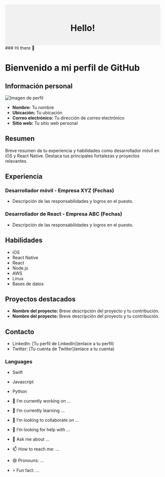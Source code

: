 <div align="center" style="background-color: #f1f1f1; padding: 20px;">
    <h1>Hello!</h1>
</div>
### Hi there 👋

# Bienvenido a mi perfil de GitHub

## Información personal

![Imagen de perfil](ruta/a/imagen.png)

- **Nombre:** Tu nombre
- **Ubicación:** Tu ubicación
- **Correo electrónico:** Tu dirección de correo electrónico
- **Sitio web:** Tu sitio web personal

## Resumen

Breve resumen de tu experiencia y habilidades como desarrollador móvil en iOS y React Native. Destaca tus principales fortalezas y proyectos relevantes.

## Experiencia

### Desarrollador móvil - Empresa XYZ (Fechas)

- Descripción de las responsabilidades y logros en el puesto.

### Desarrollador de React - Empresa ABC (Fechas)

- Descripción de las responsabilidades y logros en el puesto.

## Habilidades

- iOS
- React Native
- React
- Node.js
- AWS
- Linux
- Bases de datos

## Proyectos destacados

- **Nombre del proyecto:** Breve descripción del proyecto y tu contribución.
- **Nombre del proyecto:** Breve descripción del proyecto y tu contribución.

## Contacto

- LinkedIn: [Tu perfil de LinkedIn](enlace a tu perfil)
- Twitter: [Tu cuenta de Twitter](enlace a tu cuenta)




### Languages
- Swift
- Javascript
- Python

- 🔭 I’m currently working on ...
- 🌱 I’m currently learning ...
- 👯 I’m looking to collaborate on ...
- 🤔 I’m looking for help with ...
- 💬 Ask me about ...
- 📫 How to reach me: ...
- 😄 Pronouns: ...
- ⚡ Fun fact: ...

<!--
**LeninJimenezTorres/LeninJimenezTorres** is a ✨ _special_ ✨ repository because its `README.md` (this file) appears on your GitHub profile.

Here are some ideas to get you started:

- 🔭 I’m currently working on ...
- 🌱 I’m currently learning ...
- 👯 I’m looking to collaborate on ...
- 🤔 I’m looking for help with ...
- 💬 Ask me about ...
- 📫 How to reach me: ...
- 😄 Pronouns: ...
- ⚡ Fun fact: ...
-->
